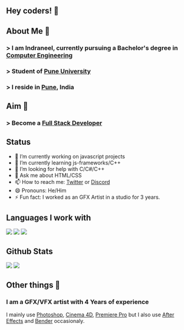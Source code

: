 ## Hey coders! 👋
## About Me 🤔
### > I am Indraneel, currently pursuing a Bachelor's degree in [Computer Engineering](https://en.wikipedia.org/wiki/Computer_engineering)
### > Student of [Pune University](http://www.unipune.ac.in/)
### > I reside in [Pune](https://en.wikipedia.org/wiki/Pune), India

## Aim 🎯
### > Become a [Full Stack Developer](https://www.w3schools.com/whatis/whatis_fullstack.asp)

## Status
- 🔭 I’m currently working on javascript projects
- 🌱 I’m currently learning js-frameworks/C++
- 🤔 I’m looking for help with C/C#/C++
- 💬 Ask me about HTML/CSS
- 📫 How to reach me: [Twitter](https://twitter.com/_Slogllykop_) or [Discord](https://discord.com/users/382449851792752641)
- 😄 Pronouns: He/Him
- ⚡ Fun fact: I worked as an GFX Artist in a studio for 3 years.

## Languages I work with
[![](https://img.shields.io/badge/javascript%20-%23323330.svg?&style=for-the-badge&logo=javascript&logoColor=%23F7DF1E)](https://www.javascript.com/)
[![](https://img.shields.io/badge/html5%20-%23E34F26.svg?style=for-the-badge&logo=html5&logoColor=white)](https://www.w3schools.com)
[![](https://img.shields.io/badge/css3%20-%231572B6.svg?style=for-the-badge&logo=css3&logoColor=white)](https://www.w3schools.com)

## Github Stats 
<img src="https://github-readme-stats.vercel.app/api?username=Slogllykop&include_all_commits=true&show_icons=true&hide_border=true&hide_title=true&count_private=true&theme=gotham" />
<img src="https://github-readme-stats.vercel.app/api/top-langs/?username=Slogllykop&theme=gotham" />

## Other things 💖
### I am a GFX/VFX artist with 4 Years of experience
I mainly use [Photoshop](https://www.adobe.com/in/products/photoshop.html), 
[Cinema 4D](https://www.maxon.net/en/cinema-4d),
[Premiere Pro](https://www.adobe.com/in/products/premiere.html)
but I also use 
[After Effects](https://www.adobe.com/in/products/aftereffects.html) and
[Bender](https://www.blender.org/) occasionaly.
 
